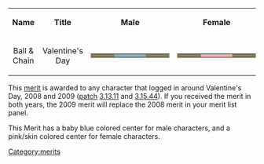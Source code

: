<table>
<tbody>
<tr class="odd">
<td style="text-align: center;"><p><b>Name</b></p></td>
<td style="text-align: center;"><p><b>Title</b></p></td>
<td style="text-align: center;"><p><b>Male</b></p></td>
<td style="text-align: center;"><p><b>Female</b></p></td>
</tr>
<tr class="even">
<td style="text-align: center;"><p>Ball &amp; Chain</p></td>
<td style="text-align: center;"><p>Valentine's Day</p></td>
<td style="text-align: center;"><table class="bigmerit">
<tr>
<td bgcolor="#8b8252">
</td>
<td bgcolor="#8b8252">
</td>
<td bgcolor="#8b8252">
</td>
<td bgcolor="#84b2c0">
</td>
<td bgcolor="#84b2c0">
</td>
<td bgcolor="#84b2c0">
</td>
<td bgcolor="#84b2c0">
</td>
<td bgcolor="#8b8252">
</td>
<td bgcolor="#8b8252">
</td>
<td bgcolor="#8b8252">
</td>
</tr>
</table></td>
<td style="text-align: center;"><table class="bigmerit">
<tr>
<td bgcolor="#8b8252">
</td>
<td bgcolor="#8b8252">
</td>
<td bgcolor="#8b8252">
</td>
<td bgcolor="#f2b3aa">
</td>
<td bgcolor="#f2b3aa">
</td>
<td bgcolor="#f2b3aa">
</td>
<td bgcolor="#f2b3aa">
</td>
<td bgcolor="#8b8252">
</td>
<td bgcolor="#8b8252">
</td>
<td bgcolor="#8b8252">
</tr>
</table></td>
</tr>
</tbody>
</table>

This [merit](Merit_Commendations.md) is awarded to any character that logged
in around Valentine's Day, 2008 and 2009 ([patch](Patch.md)
[3.13.11](3.md.13.11) and [3.15.44](3.md.15.44)). If you
received the merit in both years, the 2009 merit will replace the 2008
merit in your merit list panel.

This Merit has a baby blue colored center for male characters, and a
pink/skin colored center for female characters.

[Category:merits](Category:merits.md)
